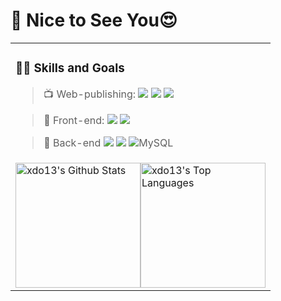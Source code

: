 


#   👋 Nice to See You😍
<table>
  
<tr><td>

### 👨‍💻 Skills and Goals

> 📺 Web-publishing: <img src="https://img.shields.io/badge/HTML5-E34F26?style=flat-square&logo=html5&logoColor=white"/> <img src="https://img.shields.io/badge/CSS3-1572B6?style=flat-square&logo=css3&logoColor=white"/> <img src="https://img.shields.io/badge/JavaScript-F7DF1E?style=flat-square&logo=javascript&logoColor=black"/>

> 👀 Front-end:  <img src="https://img.shields.io/badge/Node.js-339933?style=flat-square&logo=Node.js&logoColor=white"/> <img src="https://img.shields.io/badge/React-61DAFB?style=flat-square&logo=React&logoColor=black"/>

> 🧣 Back-end <img src="https://img.shields.io/badge/java-007396?style=flat-square&logo=java&logoColor=white"/>  <img src="https://img.shields.io/badge/Spring-6DB33F?style=flat-square&logo=Spring&logoColor=white"/> ![MySQL](https://img.shields.io/badge/MySQL-4479A1?style=flat-square&logo=mysql&logoColor=white&logoWidth=15)

</td></tr>

<tr><td>

<div style="display: flex; align-items: flex-start;">


  <img src="https://github-readme-stats.vercel.app/api?username=xdo13&hide=stars,prs&count_private=true&&show_icons=true&line_height=28" alt="xdo13's Github Stats" style="height: 200px; width: auto;">

  <img src="https://github-readme-stats.vercel.app/api/top-langs/?username=xdo13&layout=compact&theme&langs_count=10&hide=smarty&exclude_repo=jMetal" alt="xdo13's Top Languages" style="height: 200px; width: auto;">
</div>

</td></tr>

</table>


